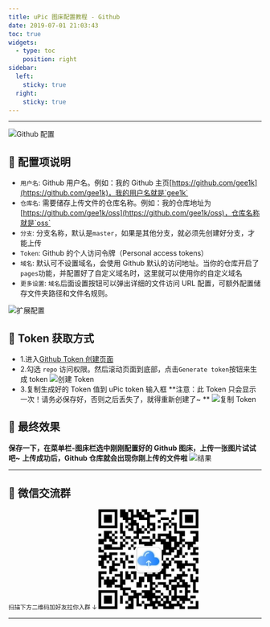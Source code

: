 ```yaml
---
title: uPic 图床配置教程 - Github
date: 2019-07-01 21:03:43
toc: true
widgets:
  - type: toc
    position: right
sidebar:
  left:
    sticky: true
  right:
    sticky: true
---
```


<hr>

![Github 配置](https://gitee.com/gee1k/oss/raw/master/tutorials/github-host.png)

## 📝 配置项说明

- `用户名`: Github 用户名。例如：我的 Github 主页[https://github.com/gee1k](https://github.com/gee1k)，我的用户名就是`gee1k`
- `仓库名`: 需要储存上传文件的仓库名称。例如：我的仓库地址为 [https://github.com/gee1k/oss](https://github.com/gee1k/oss)，仓库名称就是`oss`
- `分支`: 分支名称，默认是`master`，如果是其他分支，就必须先创建好分支，才能上传
- `Token`: Github 的个人访问令牌（Personal access tokens）
- `域名`: 默认可不设置域名，会使用 Github 默认的访问地址。当你的仓库开启了`pages`功能，并配置好了自定义域名时，这里就可以使用你的自定义域名
- `更多设置`: `域名`后面设置按钮可以弹出详细的文件访问 URL 配置，可额外配置储存文件夹路径和文件名规则。

![扩展配置](https://gitee.com/gee1k/oss/raw/master/tutorials/githug-host-extension.png)

## 🔑 Token 获取方式

- 1.进入[Github Token 创建页面](https://github.com/settings/tokens/new)
- 2.勾选 `repo` 访问权限。然后滚动页面到底部，点击`Generate token`按钮来生成 token
  ![创建 Token](https://gitee.com/gee1k/oss/raw/master/tutorials/github-token-2.png)
- 3.复制生成好的 Token 值到 uPic token 输入框
  **注意：此 Token 只会显示一次！请务必保存好，否则之后丢失了，就得重新创建了~ **
  ![复制 Token](https://gitee.com/gee1k/oss/raw/master/tutorials/github-token-3.png)

## 🌝 最终效果

**保存一下，在菜单栏-图床栏选中刚刚配置好的 Github 图床，上传一张图片试试吧~**
**上传成功后，Github 仓库就会出现你刚上传的文件啦**
![结果](https://gitee.com/gee1k/oss/raw/master/tutorials/github-result.png)

<hr>

## 💌 微信交流群
  <small>扫描下方二维码加好友拉你入群 ↓ </small>
	<img src="https://raw.githubusercontent.com/gee1k/oss/master/personal/geee1k.JPG" height="200" style="height:200px">

<hr>
